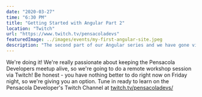 ```yaml
---
date: "2020-03-27"
time: "6:30 PM"
title: "Getting Started with Angular Part 2"
location: "Twitch"
url: "https://www.twitch.tv/pensacoladevs"
featuredImage: ../images/events/my-first-angular-site.jpeg
description: "The second part of our Angular series and we have gone virtual. Check us out at twitch.tv/pensacoladevs"
---
```


We're doing it! We're really passionate about keeping the Pensacola
Developers meetup alive, so we're going to do a remote workshop
session via Twitch! Be honest - you have nothing better to do right
now on Friday night, so we're giving you an option. Tune in ready to
learn on the Pensacola Developer's Twitch Channel at
<a
              className="font-semibold text-pink-vivid-500 hover:text-pink-vivid-400"
              href="https://www.twitch.tv/pensacoladevs"
            >
twitch.tv/pensacoladevs/
</a>

